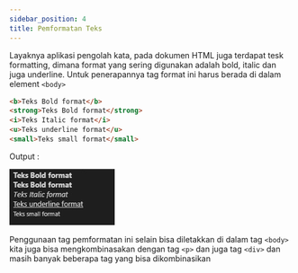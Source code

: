 ```yaml
---
sidebar_position: 4
title: Pemformatan Teks
---
```


Layaknya aplikasi pengolah kata, pada dokumen HTML juga terdapat tesk formatting, dimana format yang sering digunakan adalah bold, italic dan juga underline. Untuk penerapannya tag format ini harus berada di dalam element `<body>`

```html
<b>Teks Bold format</b>
<strong>Teks Bold format</strong>
<i>Teks Italic format</i>
<u>Teks underline format</u>
<small>Teks small format</small>
```

Output :

![teks-format](../../../img/html/format-teks.jpg)

Penggunaan tag pemformatan ini selain bisa diletakkan di dalam tag `<body>` kita juga bisa mengkombinasakan dengan tag `<p>` dan juga tag `<div>` dan masih banyak beberapa tag yang bisa dikombinasikan